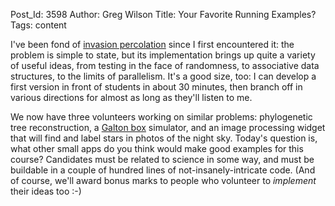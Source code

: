 Post_Id: 3598
Author: Greg Wilson
Title: Your Favorite Running Examples?
Tags: content

<p>I've been fond of <a href="|filename|/4_0/invperc/index.html">invasion percolation</a> since I first encountered it: the problem is simple to state, but its implementation brings up quite a variety of useful ideas, from testing in the face of randomness, to associative data structures, to the limits of parallelism.  It's a good size, too: I can develop a first version in front of students in about 30 minutes, then branch off in various directions for almost as long as they'll listen to me.</p>
<p>We now have three volunteers working on similar problems: phylogenetic tree reconstruction, a <a href="http://en.wikipedia.org/wiki/Bean_machine">Galton box</a> simulator, and an image processing widget that will find and label stars in photos of the night sky. Today's question is, what other small apps do you think would make good examples for this course? Candidates must be related to science in some way, and must be buildable in a couple of hundred lines of not-insanely-intricate code. (And of course, we'll award bonus marks to people who volunteer to <em>implement</em> their ideas too :-)</p>
